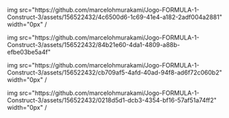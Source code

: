 <p>
img src="https://github.com/marcelohmurakami/Jogo-FORMULA-1-Construct-3/assets/156522432/4c6500d6-1c69-41e4-a182-2adf004a2881" width="0px" /
</p>

<p>
img src="https://github.com/marcelohmurakami/Jogo-FORMULA-1-Construct-3/assets/156522432/84b21e60-4da1-4809-a88b-efbe03be5a4f"
</p>

<p>
img src="https://github.com/marcelohmurakami/Jogo-FORMULA-1-Construct-3/assets/156522432/cb709af5-4afd-40ad-94f8-ad6f72c060b2" width="0px" /
</p>

<div>
img src="https://github.com/marcelohmurakami/Jogo-FORMULA-1-Construct-3/assets/156522432/0218d5d1-dcb3-4354-bf16-57af51a74ff2" width="0px" /
</p>
